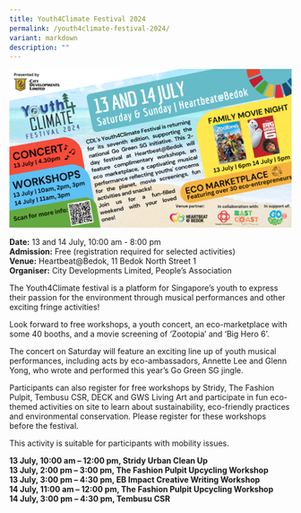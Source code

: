 ```yaml
---
title: Youth4Climate Festival 2024
permalink: /youth4climate-festival-2024/
variant: markdown
description: ""
---
```

![poster of youth4climate festival 2024](/images/Events/Youth_climate_festival.png)


**Date:** 13 and 14 July, 10:00 am - 8:00 pm <br>
**Admission:** Free (registration required for selected activities)<br>
**Venue:** Heartbeat@Bedok, 11 Bedok North Street 1<br>
**Organiser:** City Developments Limited, People’s Association<br>

The Youth4Climate festival is a platform for Singapore’s youth to express their passion for the environment through musical performances and other exciting fringe activities!

Look forward to free workshops, a youth concert, an eco-marketplace with some 40 booths, and a movie screening of ‘Zootopia’ and ‘Big Hero 6’. 

The concert on Saturday will feature an exciting line up of youth musical performances, including acts by eco-ambassadors, Annette Lee and Glenn Yong, who wrote and performed this year’s Go Green SG jingle.

Participants can also register for free workshops by Stridy, The Fashion Pulpit, Tembusu CSR, DECK and GWS Living Art and participate in fun eco-themed activities on site to learn about sustainability, eco-friendly practices and environmental conservation. Please register for these workshops before the festival.

This activity is suitable for participants with mobility issues.



**13 July, 10:00 am – 12:00 pm, Stridy Urban Clean Up<br>**
**13 July, 2:00 pm – 3:00 pm, The Fashion Pulpit Upcycling Workshop<br>**
**13 July, 3:00 pm – 4:30 pm, EB Impact Creative Writing Workshop<br>**
**14 July, 11:00 am – 12:00 pm, The Fashion Pulpit Upcycling Workshop<br>**
**14 July, 3:00 pm – 4:30 pm, Tembusu CSR<br>**